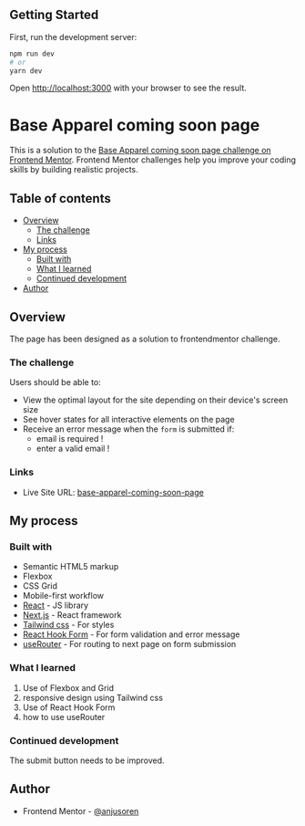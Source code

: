## Getting Started

First, run the development server:

```bash
npm run dev
# or
yarn dev
```

Open [http://localhost:3000](http://localhost:3000) with your browser to see the result.

# Base Apparel coming soon page 

This is a solution to the [Base Apparel coming soon page challenge on Frontend Mentor](https://www.frontendmentor.io/challenges/base-apparel-coming-soon-page-5d46b47f8db8a7063f9331a0). Frontend Mentor challenges help you improve your coding skills by building realistic projects. 

## Table of contents

- [Overview](#overview)
  - [The challenge](#the-challenge)
  - [Links](#links)
- [My process](#my-process)
  - [Built with](#built-with)
  - [What I learned](#what-i-learned)
  - [Continued development](#continued-development)
- [Author](#author)


## Overview
The page has been designed as a solution to frontendmentor challenge.

### The challenge

Users should be able to:

- View the optimal layout for the site depending on their device's screen size
- See hover states for all interactive elements on the page
- Receive an error message when the `form` is submitted if:
  - email is required !
  - enter a valid email !


### Links

- Live Site URL: [base-apparel-coming-soon-page](https://base-apparel-coming-soon-five-xi.vercel.app/)

## My process

### Built with

- Semantic HTML5 markup
- Flexbox
- CSS Grid
- Mobile-first workflow
- [React](https://reactjs.org/) - JS library
- [Next.js](https://nextjs.org/) - React framework
- [Tailwind css](https://styled-components.com/) - For styles
- [React Hook Form](https://react-hook-form.com/) - For form validation and error message
- [useRouter](https://nextjs.org/docs/api-reference/next/router) - For routing to next page on form submission

### What I learned

1. Use of Flexbox and Grid
2. responsive design using Tailwind css
3. Use of React Hook Form
4. how to use useRouter


### Continued development

The submit button needs to be improved.


## Author

- Frontend Mentor - [@anjusoren](https://www.frontendmentor.io/profile/anjusoren)

